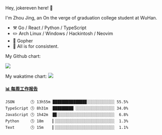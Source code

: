 Hey, jokereven here! 👋

I'm Zhou Jing, an On the verge of graduation college student at WuHan.

-   :hammer_and_pick: Go / React / Python / TypeScript
-   :pencil2: Arch Linux / Windows / Hackintosh / Neovim
-   :seedling: Gopher
-   :thought_balloon: All is for consistent.

My Github chart:

![](https://ghchart.rshah.org/JonnieWayy)

My wakatime chart:
![](https://wakatime.com/share/@jokereven/1679dc82-4bf9-4b63-9203-390d608503de.png)

<!-- waka-box start -->
#### <a href="https://gist.github.com/9f8118785e2d128d746db5f61b0e0a2a" target="_blank">📊 每周工作报告</a>
```text
JSON       🕓 13h55m ██████████████▉░░░░░░░░░░░░ 55.5%
TypeScript 🕓 8h31m  █████████▏░░░░░░░░░░░░░░░░░ 34.0%
JavaScript 🕓 1h42m  █▊░░░░░░░░░░░░░░░░░░░░░░░░░  6.8%
Python     🕓 18m    ▎░░░░░░░░░░░░░░░░░░░░░░░░░░  1.3%
Text       🕓 15m    ▎░░░░░░░░░░░░░░░░░░░░░░░░░░  1.1%
```
<!-- Powered by https://github.com/journey-ad/waka-box-go . -->
<!-- waka-box end -->
